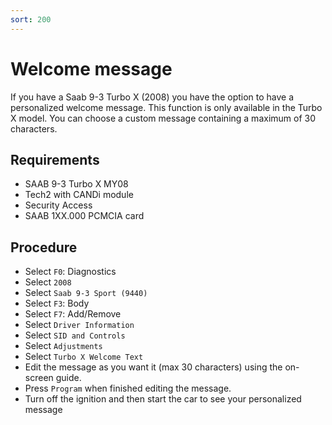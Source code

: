 ```yaml
---
sort: 200
---
```


# Welcome message

If you have a Saab 9-3 Turbo X (2008) you have the option to have a personalized welcome message. This function is only available in the Turbo X model. You can choose a custom message containing a maximum of 30 characters.

## Requirements

* SAAB 9-3 Turbo X MY08
* Tech2 with CANDi module
* Security Access
* SAAB 1XX.000 PCMCIA card

## Procedure

* Select `F0`: Diagnostics
* Select `2008`
* Select `Saab 9-3 Sport (9440)`
* Select `F3`: Body
* Select `F7`: Add/Remove
* Select `Driver Information`
* Select `SID and Controls`
* Select `Adjustments`
* Select `Turbo X Welcome Text`
* Edit the message as you want it (max 30 characters) using the on-screen guide.
* Press `Program` when finished editing the message.
* Turn off the ignition and then start the car to see your personalized message
